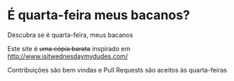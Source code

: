 # É quarta-feira meus bacanos?
Descubra se é quarta-feira, meus bacanos

Este site é ~~uma cópia barata~~ inspirado em http://www.isitwednesdaymydudes.com/

Contribuições são bem vindas e Pull Requests são aceitos às quarta-feiras
